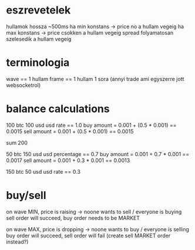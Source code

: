 # eszrevetelek

hullamok hossza ~500ms
ha min konstans -> price no a hullam vegeig
ha max konstans -> price csokken a hullam vegeig
spread folyamatosan szelesedik a hullam vegeig

# terminologia
wave == 1 hullam
frame == 1 hullam 1 sora (annyi trade ami egyszerre jott websocketrol)


# balance calculations
100 btc
100 usd
usd rate == 1.0
buy amount = 0.001 + (0.5 * 0.001)  == 0.0015
sell amount = 0.001 + (0.5 * 0.001) == 0.0015

sum 200

50 btc
150 usd
usd percentage == 0.7
buy amount = 0.001 + 0.7 * 0.001  == 0.0017
sell amount = 0.001 + 0.3 * 0.001 == 0.0013


150 btc
50 usd
usd rate == 0.3

# buy/sell
on wave MIN, price is raising -> noone wants to sell / everyone is buying
sell order will succeed, buy order needs to be MARKET

on wave MAX, price is dropping -> noone wants to buy / everyone is selling
buy order will succeed, sell order will fail (create sell MARKET order instead?)


# other servers
We've added more API clusters:
https://api1.binance.com/api/v3/ping
https://api2.binance.com/api/v3/ping
https://api3.binance.com/api/v3/ping

in addition to https://api.binance.com/api/v3/ping
